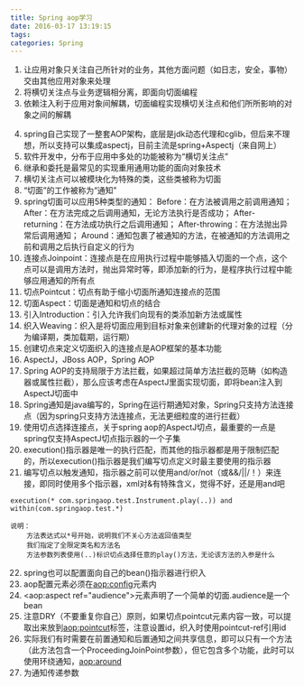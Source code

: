 ```yaml
---
title: Spring aop学习
date: 2016-03-17 13:19:15
tags: 
categories: Spring
---
```

1. 让应用对象只关注自己所针对的业务，其他方面问题（如日志，安全，事物）交由其他应用对象来处理
2. 将横切关注点与业务逻辑相分离，即面向切面编程
3. 依赖注入利于应用对象间解耦，切面编程实现横切关注点和他们所所影响的对象之间的解耦
<!--more-->
4. spring自己实现了一整套AOP架构，底层是jdk动态代理和cglib，但后来不理想，所以支持可以集成aspectj，目前主流是spring+Aspectj（来自网上）
5. 软件开发中，分布于应用中多处的功能被称为“横切关注点”
6. 继承和委托是最常见的实现重用通用功能的面向对象技术
7. 横切关注点可以被模块化为特殊的类，这些类被称为切面
8. “切面”的工作被称为“通知”
9. spring切面可以应用5种类型的通知：
	Before：在方法被调用之前调用通知；
	After：在方法完成之后调用通知，无论方法执行是否成功；
	After-returning：在方法成功执行之后调用通知；
	After-throwing：在方法抛出异常后调用通知；
	Around：通知包裹了被通知的方法，在被通知的方法调用之前和调用之后执行自定义的行为
10. 连接点Joinpoint：连接点是在应用执行过程中能够插入切面的一个点，这个点可以是调用方法时，抛出异常时等，即添加新的行为，是程序执行过程中能够应用通知的所有点
11. 切点Pointcut：切点有助于缩小切面所通知连接点的范围
12. 切面Aspect：切面是通知和切点的结合
13. 引入Introduction：引入允许我们向现有的类添加新方法或属性
14. 织入Weaving：织入是将切面应用到目标对象来创建新的代理对象的过程（分为编译期，类加载期，运行期）
15. 创建切点来定义切面织入的连接点是AOP框架的基本功能
16. AspectJ，JBoss AOP，Spring AOP
17. Spring AOP的支持局限于方法拦截，如果超过简单方法拦截的范畴（如构造器或属性拦截），那么应该考虑在AspectJ里面实现切面，即将bean注入到AspectJ切面中
18. Spring通知是java编写的，Spring在运行期通知对象，Spring只支持方法连接点（因为spring只支持方法连接点，无法更细粒度的进行拦截）
19. 使用切点选择连接点，关于spring aop的AspectJ切点，最重要的一点是spring仅支持AspectJ切点指示器的一个子集
20. execution()指示器是唯一的执行匹配，而其他的指示器都是用于限制匹配的，所以execution()指示器是我们编写切点定义时最主要使用的指示器
21. 编写切点以触发通知，指示器之前可以使用and/or/not（或&&/||/！）来连接，即同时使用多个指示器，xml对&有特殊含义，觉得不好，还是用and吧
```
execution(* com.springaop.test.Instrument.play(..)) and within(com.springaop.test.*)
```
```
说明：
	方法表达式以*号开始，说明我们不关心方法返回值类型
	我们指定了全限定类名和方法名
	方法参数列表使用(..)标识切点选择任意的play()方法，无论该方法的入参是什么
```
22. spring也可以配置面向自己的bean()指示器进行织入
23. aop配置元素必须在<aop:config>元素内
24. <aop:aspect ref="audience">元素声明了一个简单的切面.audience是一个bean
25. 注意DRY（不要重复你自己）原则，如果切点pointcut元素内容一致，可以提取出来放到<aop:pointcut>标签，注意设置id，织入时使用pointcut-ref引用id
26. 实际我们有时需要在前置通知和后置通知之间共享信息，即可以只有一个方法（此方法包含一个ProceedingJoinPoint参数），但它包含多个功能，此时可以使用环绕通知，<aop:around>
27. 为通知传递参数
